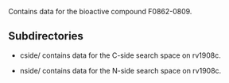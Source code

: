 Contains data for the bioactive compound F0862-0809.

## Subdirectories

- cside/ contains data for the C-side search space on rv1908c.

- nside/ contains data for the N-side search space on rv1908c.

